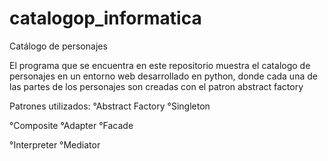 # catalogop_informatica
Catálogo de personajes

El programa que se encuentra en este repositorio muestra el catalogo de personajes en un entorno web desarrollado en python, donde cada una de las partes de los personajes son creadas con el patron abstract factory

Patrones utilizados:
°Abstract Factory
°Singleton

°Composite
°Adapter
°Facade

°Interpreter
°Mediator

